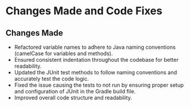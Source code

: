 # Changes Made and Code Fixes

## Changes Made
- Refactored variable names to adhere to Java naming conventions (camelCase for variables and methods).
- Ensured consistent indentation throughout the codebase for better readability.
- Updated the JUnit test methods to follow naming conventions and accurately test the code logic.
- Fixed the issue causing the tests to not run by ensuring proper setup and configuration of JUnit in the Gradle build file.
- Improved overall code structure and readability.
